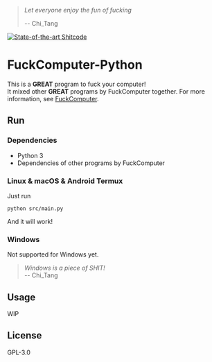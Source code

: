 > *Let everyone enjoy the fun of fucking*
> 
> -- Chi\_Tang

[![State-of-the-art Shitcode](https://img.shields.io/static/v1?label=State-of-the-art&message=Shitcode&color=7B5804)](https://github.com/trekhleb/state-of-the-art-shitcode)

# FuckComputer-Python
This is a **GREAT** program to fuck your computer!    
It mixed other **GREAT** programs by FuckComputer together.
For more information, see [FuckComputer]('https://github.com/FuckComputer').

## Run
### Dependencies
- Python 3
- Dependencies of other programs by FuckComputer

### Linux & macOS & Android Termux
Just run

```shell
python src/main.py
```

And it will work!

### Windows
Not supported for Windows yet.

> *Windows is a piece of SHIT!*  
> -- Chi\_Tang
## Usage
WIP

## License
GPL-3.0
